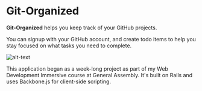# Git-Organized
__Git-Organized__ helps you keep track of your GitHub projects. 

You can signup with your GitHub account, and create todo items to help you stay focused on what tasks you need to complete. 

![alt-text](http://i.imgur.com/eVw4W00.png)

This application began as a week-long project as part of my Web Development Immersive course at General Assembly. It's built on Rails and uses Backbone.js for client-side scripting.  
